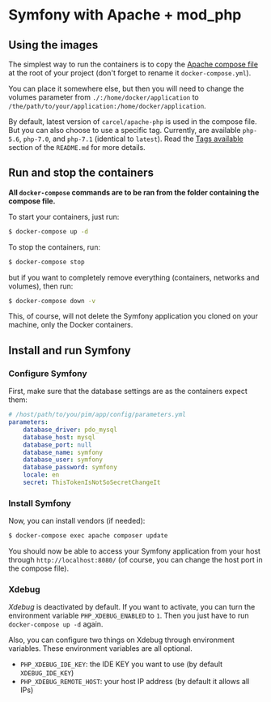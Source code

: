 # Symfony with Apache + mod_php

## Using the images

The simplest way to run the containers is to copy the [Apache compose file](https://github.com/damien-carcel/Dockerfiles/blob/master/Docs/symfony/docker-compose.yml.apache_dist) at the root of your project (don't forget to rename it `docker-compose.yml`).

You can place it somewhere else, but then you will need to change the volumes parameter from `./:/home/docker/application` to `/the/path/to/your/application:/home/docker/application`.

By default, latest version of `carcel/apache-php` is used in the compose file. But you can also choose to use a specific tag. Currently, are available `php-5.6`, `php-7.0`, and `php-7.1` (identical to `latest`).
Read the [Tags available](https://github.com/damien-carcel/Dockerfiles/blob/master/README.md#github-branches-and-corresponding-docker-hub-tags) section of the `README.md` for more details.

## Run and stop the containers

**All `docker-compose` commands are to be ran from the folder containing the compose file.**

To start your containers, just run:

```bash
$ docker-compose up -d
```

To stop the containers, run:

```bash
$ docker-compose stop
```

but if you want to completely remove everything (containers, networks and volumes), then run:

```bash
$ docker-compose down -v
```

This, of course, will not delete the Symfony application you cloned on your machine, only the Docker containers. 

## Install and run Symfony

### Configure Symfony

First, make sure that the database settings are as the containers expect them:

```yaml
# /host/path/to/you/pim/app/config/parameters.yml
parameters:
    database_driver: pdo_mysql
    database_host: mysql
    database_port: null
    database_name: symfony
    database_user: symfony
    database_password: symfony
    locale: en
    secret: ThisTokenIsNotSoSecretChangeIt
```

### Install Symfony

Now, you can install vendors (if needed):

```bash
$ docker-compose exec apache composer update
```

You should now be able to access your Symfony application from your host through `http://localhost:8080/` (of course, you can change the host port in the compose file).

### Xdebug

*Xdebug* is deactivated by default. If you want to activate, you can turn the environment variable `PHP_XDEBUG_ENABLED` to `1`. Then you just have to run `docker-compose up -d` again.

Also, you can configure two things on Xdebug through environment variables. These environment variables are all optional.
- `PHP_XDEBUG_IDE_KEY`: the IDE KEY you want to use (by default `XDEBUG_IDE_KEY`)
- `PHP_XDEBUG_REMOTE_HOST`: your host IP address (by default it allows all IPs)
